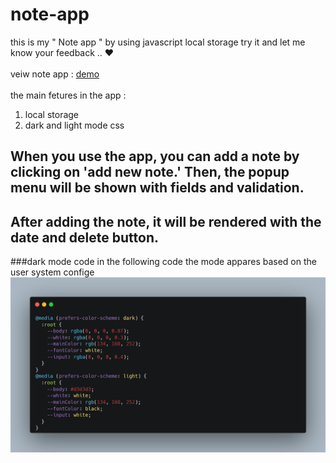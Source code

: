 # note-app
this is my  " Note app " by using javascript local storage
try it and let me know your feedback .. ❤ <br></br>
veiw note app : [demo ](https://note-app-wheat-mu.vercel.app/) <br></br>
the main fetures in the app : 
1. local storage
2. dark and light mode css

## When you use the app, you can add a note by clicking on 'add new note.' Then, the popup menu will be shown with fields and validation.
## After adding the note, it will be rendered with the date and delete button.
###dark mode code
in the following code the mode appares based on the user system confige
![dark mode code ](./carbon.png)


